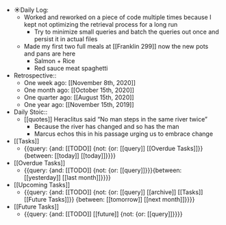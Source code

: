 - ☀️Daily Log:
    - Worked and reworked on a piece of code multiple times because I kept not optimizing the retrieval process for a long run
        - Try to minimize small queries and batch the queries out once and persist it in actual files
    - Made my first two full meals at [[Franklin 299]] now the new pots and pans are here
        - Salmon + Rice
        - Red sauce meat spaghetti
- Retrospective::
    - One week ago: [[November 8th, 2020]]
    - One month ago: [[October 15th, 2020]]
    - One quarter ago: [[August 15th, 2020]]
    - One year ago: [[November 15th, 2019]]
- Daily Stoic::
    - [[quotes]] Heraclitus said “No man steps in the same river twice”
        - Because the river has changed and so has the man
        - Marcus echos this in his passage urging us to embrace change
- [[Tasks]]
    - {{query: {and: [[TODO]] {not: {or: [[query]] [[Overdue Tasks]]}} {between: [[today]] [[today]]}}}}
- [[Overdue Tasks]]
    - {{query: {and: [[TODO]] {not: {or: [[query]]}}}{between: [[yesterday]] [[last month]]}}}}
- [[Upcoming Tasks]]
    - {{query: {and: [[TODO]] {not: {or: [[query]] [[archive]] [[Tasks]] [[Future Tasks]]}} {between: [[tomorrow]] [[next month]]}}}}
- [[Future Tasks]]
    - {{query: {and: [[TODO]] [[future]] {not: {or: [[query]]}}}}
